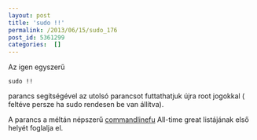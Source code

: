 ```yaml
---
layout: post
title: 'sudo !!'
permalink: /2013/06/15/sudo_176
post_id: 5361299
categories:  []
---
```


Az igen egyszerű

```
sudo !!
```

parancs segítségével az utolsó parancsot futtathatjuk újra root jogokkal ( feltéve persze ha sudo rendesen be van állítva).

A parancs a méltán népszerű 
[commandlinefu](http://www.commandlinefu.com/commands/view/13/run-the-last-command-as-root) All-time great listájának első helyét foglalja el.